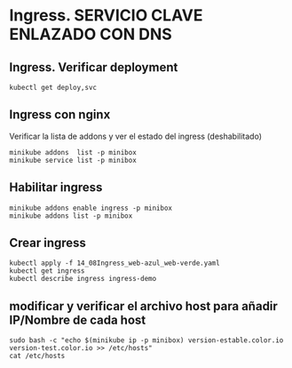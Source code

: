 # Ingress. SERVICIO CLAVE ENLAZADO CON DNS

## Ingress. Verificar deployment

    kubectl get deploy,svc

## Ingress con nginx

Verificar la lista de addons y ver el estado del ingress (deshabilitado)

    minikube addons  list -p minibox
    minikube service list -p minibox

## Habilitar ingress

    minikube addons enable ingress -p minibox
    minikube addons list -p minibox

## Crear ingress

    kubectl apply -f 14_08Ingress_web-azul_web-verde.yaml
    kubectl get ingress
    kubectl describe ingress ingress-demo

## modificar y verificar el archivo host para añadir IP/Nombre de cada host

    sudo bash -c "echo $(minikube ip -p minibox) version-estable.color.io version-test.color.io >> /etc/hosts"
    cat /etc/hosts
